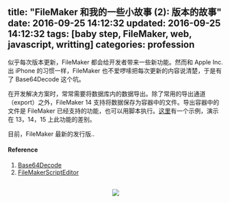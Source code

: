 title: "FileMaker 和我的一些小故事 (2): 版本的故事"
date: 2016-09-25 14:12:32
updated: 2016-09-25 14:12:32
tags: [baby step, FileMaker, web, javascript, writting]
categories: profession
---
似乎每次版本更新，FileMaker 都会给开发者带来一些新功能。然而和 Apple Inc. 出 iPhone 的习惯一样，FileMaker 也不爱啰嗦把每次更新的内容说清楚，于是有了 Base64Decode 这个坑。

在开发解决方案时，常常需要将数据库内的数据导出。除了常用的导出通道（export）之外，FileMaker 14 支持将数据保存为容器中的文件。导出容器中的文件是 FileMaker 已经支持的功能，也可以用脚本执行。[这里](https://github.com/daweih/FileMakerScriptEditor/blob/master/base64encode.container.fmp12)有一个示例，演示在 13，14，15 上此功能的差别。

目前，FileMaker 最新的发行版..

#### Reference
1. [Base64Decode](http://www.filemaker.com/help/13/fmp/en/html/func_ref1.31.13.html)
2. [FileMakerScriptEditor](https://github.com/daweih/FileMakerScriptEditor)

<br>
<div align=center>
<img src="http://daweih.github.io/images/wechat_small_black.jpg">
</div>